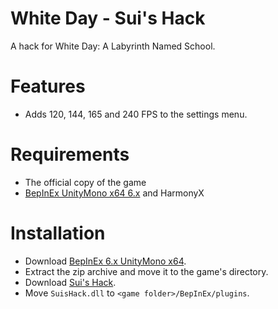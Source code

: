 # White Day - Sui's Hack
 A hack for White Day: A Labyrinth Named School.
 
# Features
 * Adds 120, 144, 165 and 240 FPS to the settings menu.
 
# Requirements
* The official copy of the game
* [BepInEx UnityMono x64 6.x](https://builds.bepis.io/projects/bepinex_be) and HarmonyX

# Installation
* Download [BepInEx 6.x UnityMono x64](https://builds.bepis.io/projects/bepinex_be).
* Extract the zip archive and move it to the game's directory.
* Download [Sui's Hack](https://github.com/SuiMachine/White-Day---Sui-s-Hack/releases).
* Move ``SuisHack.dll`` to ``<game folder>/BepInEx/plugins``.
